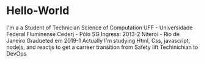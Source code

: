 # Hello-World
I'm a a Student of Technician Science of Computation 
UFF - Universidade Federal Fluminense
Cederj - Pólo SG
Ingress: 2013-2
Niteroi - Rio de Janeiro
Gradueted em 2019-1
Actually I'm studying Html, Css, javascript, nodejs, and reactjs to get a
carreer transition from Safety lift Techinichian to DevOps
